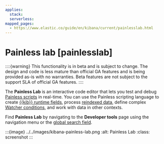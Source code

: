 ```yaml
---
applies:
  stack:
  serverless:
mapped_pages:
  - https://www.elastic.co/guide/en/kibana/current/painlesslab.html
---
```


# Painless lab [painlesslab]

::::{warning}
This functionality is in beta and is subject to change. The design and code is less mature than official GA features and is being provided as-is with no warranties. Beta features are not subject to the support SLA of official GA features.
::::


The **Painless Lab** is an interactive code editor that lets you test and debug [Painless scripts](modules-scripting-painless.md) in real-time. You can use the Painless scripting language to create [{{kib}} runtime fields](../find-and-organize/data-views.md#runtime-fields), process [reindexed data](https://www.elastic.co/guide/en/elasticsearch/reference/current/docs-reindex.html), define complex [Watcher conditions](../alerts-cases/watcher.md#watcher-create-advanced-watch), and work with data in other contexts.

Find **Painless Lab** by navigating to the **Developer tools** page using the navigation menu or the [global search field](../../explore-analyze/find-and-organize/find-apps-and-objects.md).

:::{image} ../../images/kibana-painless-lab.png
:alt: Painless Lab
:class: screenshot
:::

